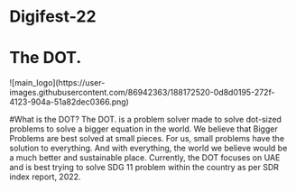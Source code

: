# Digifest-22

<h1>The DOT.</h1>
![main_logo](https://user-images.githubusercontent.com/86942363/188172520-0d8d0195-272f-4123-904a-51a82dec0366.png)

#What is the DOT?
The DOT. is a problem solver made to solve dot-sized problems to solve a bigger equation in the world. We believe that Bigger Problems are best solved at small pieces. 
For us, small problems have the solution to everything. And with everything, the world we believe would be a much better and sustainable place. Currently, the DOT focuses on UAE and is best trying to solve SDG 11 problem within the country as per SDR index report, 2022.  
